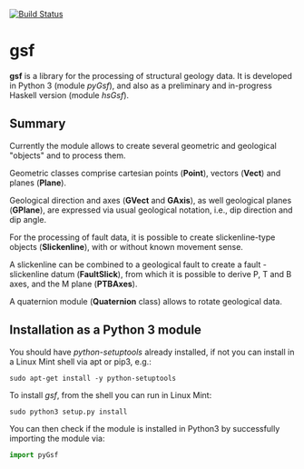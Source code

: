
[![Build Status](https://travis-ci.org/mauroalberti/gsf.svg?branch=master)](https://travis-ci.org/mauroalberti/gsf)

# gsf 
**gsf** is a library for the processing of structural geology data. It is developed in Python 3 (module *pyGsf*), and also as a preliminary and in-progress Haskell version (module *hsGsf*).

## Summary

Currently the module allows to create several geometric and geological "objects" and to process them.

Geometric classes comprise cartesian points (**Point**), vectors (**Vect**) and planes (**Plane**).

Geological direction and axes (**GVect** and **GAxis**), as well geological planes (**GPlane**), are expressed via usual geological notation, i.e., dip direction and dip angle.

For the processing of fault data, it is possible to create slickenline-type objects (**Slickenline**), with or without known movement sense. 

A slickenline can be combined to a geological fault to create a fault - slickenline datum (**FaultSlick**), from which it is possible to derive P, T and B axes, and the M plane (**PTBAxes**). 

A quaternion module (**Quaternion** class) allows to rotate geological data.

## Installation as a Python 3 module

You should have *python-setuptools* already installed, if not you can install in a Linux Mint shell via apt or pip3, e.g.:
```
sudo apt-get install -y python-setuptools
```
To install *gsf*, from the shell you can run in Linux Mint:
```
sudo python3 setup.py install
```
You can then check if the module is installed in Python3 by successfully importing the module via:
```python
import pyGsf
```


